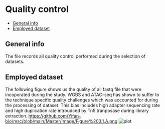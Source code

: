 # Quality control

* [General info](#general-info)
* [Employed dataset](#employed-dataset)

## General info

The file records all quality control performed during the selection of datasets.

## Employed dataset

The following figure shows us the quality of all fastq file that were incoporated during the study. WGBS and ATAC-seq has shown to suffer to the technique specific quality challenges which was accounted for during the processing of dataset. This bias includes high adapter sequencing rate and high duplication rate introudced by Tn5 tranposase during library extraction. 
https://github.com/Yifan-bio/msc/blob/main/Master/Image/Figure%203.1.A.png
![plot](https://github.com/Yifan-bio/msc/blob/main/Master/Image/Figure%203.1.A.png)
